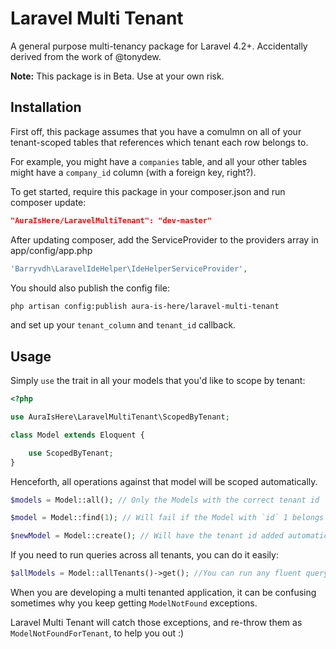 Laravel Multi Tenant
====================

A general purpose multi-tenancy package for Laravel 4.2+. Accidentally derived from the work of @tonydew.

**Note:** This package is in Beta. Use at your own risk.

## Installation

First off, this package assumes that you have a comulmn on all of your tenant-scoped tables that references which tenant each row belongs to.

For example, you might have a `companies` table, and all your other tables might have a `company_id` column (with a foreign key, right?).

To get started, require this package in your composer.json and run composer update:

```json
"AuraIsHere/LaravelMultiTenant": "dev-master"
```

After updating composer, add the ServiceProvider to the providers array in app/config/app.php

```php
'Barryvdh\LaravelIdeHelper\IdeHelperServiceProvider',
```

You should also publish the config file:

```bash
php artisan config:publish aura-is-here/laravel-multi-tenant
```

and set up your `tenant_column` and `tenant_id` callback.

## Usage

Simply `use` the trait in all your models that you'd like to scope by tenant:

```php
<?php

use AuraIsHere\LaravelMultiTenant\ScopedByTenant;

class Model extends Eloquent {

    use ScopedByTenant;
}
```

Henceforth, all operations against that model will be scoped automatically.

```php
$models = Model::all(); // Only the Models with the correct tenant id

$model = Model::find(1); // Will fail if the Model with `id` 1 belongs to a differant tenant

$newModel = Model::create(); // Will have the tenant id added automatically
```

If you need to run queries across all tenants, you can do it easily:

```php
$allModels = Model::allTenants()->get(); //You can run any fluent query builder methods here, and they will not be scoped by tenant
```

When you are developing a multi tenanted application, it can be confusing sometimes why you keep getting `ModelNotFound` exceptions.

Laravel Multi Tenant will catch those exceptions, and re-throw them as `ModelNotFoundForTenant`, to help you out :)
